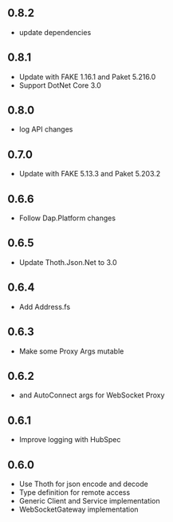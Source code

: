 ## 0.8.2
* update dependencies

## 0.8.1
* Update with FAKE 1.16.1 and Paket 5.216.0
* Support DotNet Core 3.0

## 0.8.0
* log API changes

## 0.7.0
* Update with FAKE 5.13.3 and Paket 5.203.2

## 0.6.6
* Follow Dap.Platform changes

## 0.6.5
* Update Thoth.Json.Net to 3.0

## 0.6.4
* Add Address.fs

## 0.6.3
* Make some Proxy Args mutable

## 0.6.2
* and AutoConnect args for WebSocket Proxy

## 0.6.1
* Improve logging with HubSpec

## 0.6.0
* Use Thoth for json encode and decode
* Type definition for remote access
* Generic Client and Service implementation
* WebSocketGateway implementation
